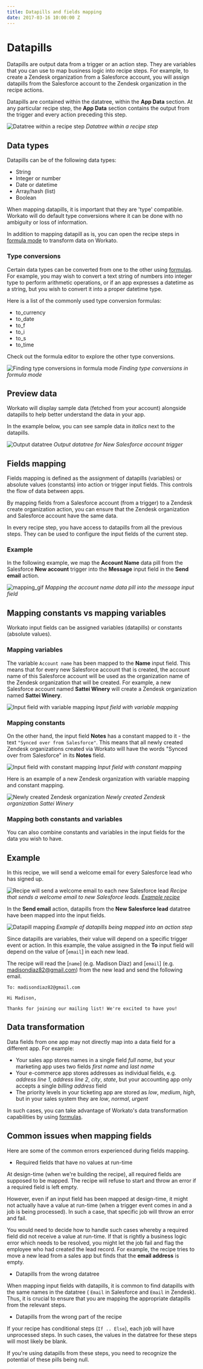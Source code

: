 ```yaml
---
title: Datapills and fields mapping
date: 2017-03-16 10:00:00 Z
---
```


# Datapills
Datapills are output data from a trigger or an action step. They are variables that you can use to map business logic into recipe steps. For example, to create a Zendesk organization from a Salesforce account, you will assign datapills from the Salesforce account to the Zendesk organization in the recipe actions.

Datapills are contained within the datatree, within the **App Data** section. At any particular recipe step, the **App Data** section contains the output from the trigger and every action preceding this step.

![Datatree within a recipe step](/assets/images/recipes/data-pills/datatree-example.png)
*Datatree within a recipe step*

## Data types
Datapills can be of the following data types:
- String
- Integer or number
- Date or datetime
- Array/hash (list)
- Boolean

When mapping datapills, it is important that they are 'type' compatible. Workato will do default type conversions where it can be done with no ambiguity or loss of information.

In addition to mapping datapill as is, you can open the recipe steps in [formula mode](/formulas.md) to transform data on Workato.

### Type conversions
Certain data types can be converted from one to the other using [formulas](/formulas.md). For example, you may wish to convert a text string of numbers into integer type to perform arithmetic operations, or if an app expresses a datetime as a string, but you wish to convert it into a proper datetime type.

Here is a list of the commonly used type conversion formulas:
- to_currency
- to_date
- to_f
- to_i
- to_s
- to_time

Check out the formula editor to explore the other type conversions.

![Finding type conversions in formula mode](/assets/images/recipes/data-pills/type-conversions-in-formula.png)
*Finding type conversions in formula mode*

## Preview data
Workato will display sample data (fetched from your account) alongside datapills to help better understand the data in your app.

In the example below, you can see sample data in *italics* next to the datapills.

![Output datatree](/assets/images/workato-concepts/output-datatree.png)
*Output datatree for New Salesforce account trigger*

## Fields mapping
Fields mapping is defined as the assignment of datapills (variables) or absolute values (constants) into action or trigger input fields. This controls the flow of data between apps.

By mapping fields from a Salesforce account (from a trigger) to a Zendesk create organization action, you can ensure that the Zendesk organization and Salesforce account have the same data.

In every recipe step, you have access to datapills from all the previous steps. They can be used to configure the input fields of the current step.

### Example
In the following example, we map the **Account Name** data pill from the Salesforce **New account** trigger into the **Message** input field in the **Send email** action.

![mapping_gif](/assets/images/actions-docs/mapping_gif.gif)
*Mapping the account name data pill into the message input field*

## Mapping constants vs mapping variables
Workato input fields can be assigned variables (datapills) or constants (absolute values).

### Mapping variables
The variable `Account name` has been mapped to the **Name** input field. This means that for every new Salesforce account that is created, the account name of this Salesforce account will be used as the organization name of the Zendesk organization that will be created. For example, a new Salesforce account named **Sattei Winery** will create a Zendesk organization named **Sattei Winery**.

![Input field with variable mapping](/assets/images/workato-concepts/input-field-with-variable.png)
*Input field with variable mapping*

### Mapping constants
On the other hand, the input field **Notes** has a constant mapped to it - the text ``"Synced over from Salesforce"``. This means that all newly created Zendesk organizations created via Workato will have the words "Synced over from Salesforce" in its **Notes** field.

![Input field with constant mapping](/assets/images/workato-concepts/input-field-with-constant.png)
*Input field with constant mapping*

Here is an example of a new Zendesk organization with variable mapping and constant mapping.

![Newly created Zendesk organization](/assets/images/workato-concepts/zendesk-organization.png)
*Newly created Zendesk organization Sattei Winery*

### Mapping both constants and variables
You can also combine constants and variables in the input fields for the data you wish to have.

## Example
In this recipe, we will send a welcome email for every Salesforce lead who has signed up.

![Recipe will send a welcome email to each new Salesforce lead](/assets/images/recipes/data-pills/salesforce-lead-welcome-email-recipe.png)
*Recipe that sends a welcome email to new Salesforce leads. [Example recipe](https://www.workato.com/recipes/504766)*

In the **Send email** action, datapills from the **New Salesforce lead** datatree have been mapped into the input fields.

![Datapill mapping](/assets/images/recipes/data-pills/datapills-example.png)
*Example of datapills being mapped into an action step*

Since datapills are variables, their value will depend on a specific trigger event or action. In this example, the value assigned in the **To** input field will depend on the value of [`email`] in each new lead.

The recipe will read the [`name`] (e.g. Madison Diaz) and [`email`] (e.g. madisondiaz82@gmail.com) from the new lead and send the following email.

```
To: madisondiaz82@gmail.com

Hi Madison,

Thanks for joining our mailing list! We're excited to have you!
```

## Data transformation
Data fields from one app may not directly map into a data field for a different app. For example:
- Your sales app stores names in a single field *full name*, but your marketing app uses two fields *first name* and *last name*
- Your e-commerce app stores addresses as individual fields, e.g. *address line 1*, *address line 2*, *city*, *state*, but your accounting app only accepts a single *billing address* field
- The priority levels in your ticketing app are stored as *low*, *medium*, *high*, but in your sales system they are *low*, *normal*, *urgent*

In such cases, you can take advantage of Workato's data transformation capabilities by using [formulas](/formulas.md).

## Common issues when mapping fields
Here are some of the common errors experienced during fields mapping.

- Required fields that have no values at run-time

At design-time (when we're building the recipe), all required fields are supposed to be mapped. The recipe will refuse to start and throw an error if a required field is left empty.

However, even if an input field has been mapped at design-time, it might not actually have a value at run-time (when a trigger event comes in and a job is being processed). In such a case, that specific job will throw an error and fail.

You would need to decide how to handle such cases whereby a required field did not receive a value at run-time. If that is rightly a business logic error which needs to be resolved, you might let the job fail and flag the employee who had created the lead record. For example, the recipe tries to move a new lead from a sales app but finds that the **email address** is empty.

- Datapills from the wrong datatree

When mapping input fields with datapills, it is common to find datapills with the same names in the datatree ( `Email` in Salesforce and `Email` in Zendesk). Thus, it is crucial to ensure that you are mapping the appropriate datapills from the relevant steps.

- Datapills from the wrong part of the recipe

If your recipe has conditional steps (`If .. Else`), each job will have unprocessed steps. In such cases, the values in the datatree for these steps will most likely be blank.

If you're using datapills from these steps, you need to recognize the potential of these pills being null.
